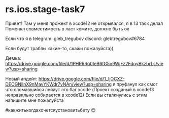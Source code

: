 # rs.ios.stage-task7

Привет! 
Там у меня прожект в xcode12 не открывался, я в 13 таск делал
Поменял совместимость в ласт комите, должно быть ок

Если что я в telegram: gleb_tregubov
discord: glebtregubov#6784

Если будут траблы какие-то, скажи пожалуйста))

Демка: https://drive.google.com/file/d/1PHR6Rq0IeB6tG5n9WjFz2FdqyBkzbrLs/view?usp=sharing


Новый апдейт: https://drive.google.com/file/d/1_IjOCXZ-DEOGNllnX9nMavYKWdr7vNAn/view?usp=sharing
я пруфанул как смог что сломавшийся лейаут это баг xcode
(Проект созданый в xcode13 неправильно собирается в xcode12)
Если вы сталкнулись с этим напишите мне пожалуйста

#какжитькогдахочетсяустановитьбету 😌
